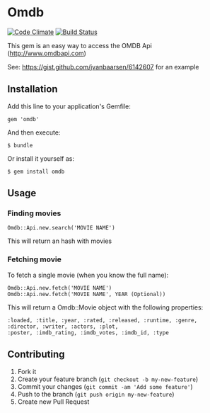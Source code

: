# Omdb
[![Code Climate](https://codeclimate.com/github/jvanbaarsen/omdb.png)](https://codeclimate.com/github/jvanbaarsen/omdb)
[![Build Status](https://travis-ci.org/jvanbaarsen/omdb.png?branch=master)](https://travis-ci.org/jvanbaarsen/omdb)

This gem is an easy way to access the OMDB Api (http://www.omdbapi.com)

See: https://gist.github.com/jvanbaarsen/6142607 for an example

## Installation

Add this line to your application's Gemfile:

    gem 'omdb'

And then execute:

    $ bundle

Or install it yourself as:

    $ gem install omdb

## Usage

### Finding movies

    Omdb::Api.new.search('MOVIE NAME')

This will return an hash with movies

### Fetching movie
To fetch a single movie (when you know the full name):

    Omdb::Api.new.fetch('MOVIE NAME')
    Omdb::Api.new.fetch('MOVIE NAME', YEAR (Optional))

This will return a Omdb::Movie object with the following properties:

    :loaded, :title, :year, :rated, :released, :runtime, :genre, :director, :writer, :actors, :plot,
    :poster, :imdb_rating, :imdb_votes, :imdb_id, :type

## Contributing

1. Fork it
2. Create your feature branch (`git checkout -b my-new-feature`)
3. Commit your changes (`git commit -am 'Add some feature'`)
4. Push to the branch (`git push origin my-new-feature`)
5. Create new Pull Request
